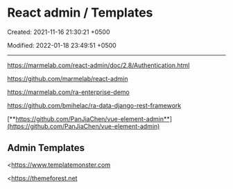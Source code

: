 # React admin / Templates

Created: 2021-11-16 21:30:21 +0500

Modified: 2022-01-18 23:49:51 +0500

---

<https://marmelab.com/react-admin/doc/2.8/Authentication.html>

<https://github.com/marmelab/react-admin>

<https://marmelab.com/ra-enterprise-demo>

<https://github.com/bmihelac/ra-data-django-rest-framework>

[**https://github.com/PanJiaChen/vue-element-admin**](https://github.com/PanJiaChen/vue-element-admin)

## Admin Templates

<https://www.templatemonster.com

<https://themeforest.net
